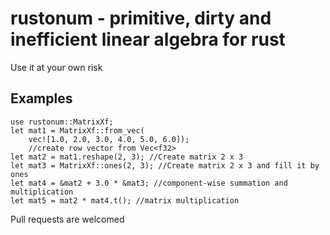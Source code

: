 # rustonum - primitive, dirty and inefficient linear algebra for rust 

Use it at your own risk

Examples
--------
    use rustonum::MatrixXf;
    let mat1 = MatrixXf::from_vec(
        vec![1.0, 2.0, 3.0, 4.0, 5.0, 6.0]);
        //create row vector from Vec<f32>
    let mat2 = mat1.reshape(2, 3); //Create matrix 2 x 3
    let mat3 = MatrixXf::ones(2, 3); //Create matrix 2 x 3 and fill it by ones
    let mat4 = &mat2 + 3.0 * &mat3; //component-wise summation and multiplication 
    let mat5 = mat2 * mat4.t(); //matrix multiplication
    
Pull requests are welcomed
